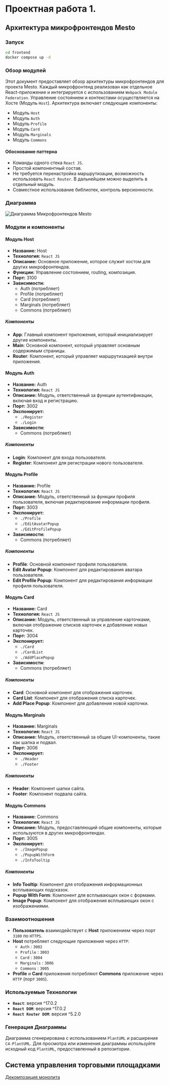 # Проектная работа 1.

## Архитектура микрофронтендов Mesto

### Запуск

```bash
cd frontend
docker compose up -d
```

### Обзор модулей

Этот документ предоставляет обзор архитектуры микрофронтендов для проекта Mesto.
Каждый микрофронтенд реализован как отдельное React-приложение и интегрируется с использованием `Webpack Module Federation`.
Управление состоянием и контекстами осуществляется на Хосте (Модуль `Host`).
Архитектура включает следующие компоненты:

- Модуль `Host`
- Модуль `Auth`
- Модуль `Profile`
- Модуль `Card`
- Модуль `Marginals`
- Модуль `Commons`

#### Обоснование паттерна

- Команды одного стека `React JS`.
- Простой компонентный состав.
- Не требуется перенастройка маршрутизации, возможность использовать `React Router`.
  В дальнейшем можно выделить в отдельный модуль.
- Совместное использование библиотек, контроль версионности.

### Диаграмма

![Диаграмма Микрофронтендов Mesto](docs/c4_context.png)

### Модули и компоненты

#### Модуль Host

- **Название:** Host
- **Технология:** `React JS`
- **Описание:** Основное приложение, которое служит хостом для других микрофронтендов.
- **Функции:** Управление состоянием, routing, композиция.
- **Порт:** 3100
- **Зависимости:**
    - Auth (потребляет)
    - Profile (потребляет)
    - Card (потребляет)
    - Marginals (потребляет)
    - Commons (потребляет)

##### Компоненты

- **App**: Главный компонент приложения, который инициализирует другие компоненты.
- **Main**: Основной компонент, который управляет основным содержимым страницы.
- **Router**: Компонент, который управляет маршрутизацией внутри приложения.

#### Модуль Auth

- **Название:** Auth
- **Технология:** `React JS`
- **Описание:** Модуль, ответственный за функции аутентификации, включая вход и регистрацию.
- **Порт:** 3002
- **Экспонирует:**
    - `./Register`
    - `./Login`
- **Зависимости:**
    - Commons (потребляет)

##### Компоненты

- **Login**: Компонент для входа пользователя.
- **Register**: Компонент для регистрации нового пользователя.

#### Модуль Profile

- **Название:** Profile
- **Технология:** `React JS`
- **Описание:** Модуль, ответственный за функции профиля пользователя, включая редактирование информации профиля.
- **Порт:** 3003
- **Экспонирует:**
    - `./Profile`
    - `./EditAvatarPopup`
    - `./EditProfilePopup`
- **Зависимости:**
    - Commons (потребляет)

##### Компоненты

- **Profile**: Основной компонент профиля пользователя.
- **Edit Avatar Popup**: Компонент для редактирования аватара пользователя.
- **Edit Profile Popup**: Компонент для редактирования информации профиля пользователя.

#### Модуль Card

- **Название:** Card
- **Технология:** `React JS`
- **Описание:** Модуль, ответственный за управление карточками, включая отображение списков карточек и добавление новых карточек.
- **Порт:** 3004
- **Экспонирует:**
    - `./Card`
    - `./CardList`
    - `./AddPlacePopup`
- **Зависимости:**
    - Commons (потребляет)

##### Компоненты

- **Card**: Основной компонент для отображения карточек.
- **Card List**: Компонент для отображения списка карточек.
- **Add Place Popup**: Компонент для добавления новой карточки.

#### Модуль Marginals

- **Название:** Marginals
- **Технология:** `React JS`
- **Описание:** Модуль, ответственный за общие UI-компоненты, такие как шапка и подвал.
- **Порт:** 3006
- **Экспонирует:**
    - `./Header`
    - `./Footer`

##### Компоненты

- **Header**: Компонент шапки сайта.
- **Footer**: Компонент подвала сайта.

#### Модуль Commons

- **Название:** Commons
- **Технология:** `React JS`
- **Описание:** Модуль, предоставляющий общие компоненты, которые используются в других микрофронтендах.
- **Порт:** 3005
- **Экспонирует:**
    - `./ImagePopup`
    - `./PopupWithForm`
    - `./InfoTooltip`

##### Компоненты

- **Info Tooltip**: Компонент для отображения информационных всплывающих подсказок.
- **Popup With Form**: Компонент для всплывающих окон с формами.
- **Image Popup**: Компонент для отображения всплывающих окон с изображениями.

### Взаимоотношения

- **Пользователь** взаимодействует с **Host** приложением через порт `3100` по `HTTPS`.
- **Host** потребляет следующие приложения через `HTTP`:
    - `Auth` : `3002`
    - `Profile` : `3003`
    - `Card` : `3004`
    - `Marginals` : `3006`
    - `Commons` : `3005`
- **Profile** и **Card** приложения потребляют **Commons** приложение через `HTTP` (порт `3005`).

### Используемые Технологии

- **`React`**: версия ^17.0.2
- **`React DOM`**: версия ^17.0.2
- **`React Router DOM`**: версия ^5.2.0

### Генерация Диаграммы

Диаграмма сгенерирована с использованием `PlantUML` и расширения `C4-PlantUML`.
Для просмотра или изменения диаграммы используйте исходный код `PlantUML`, предоставленный в репозитории.

## Система управления торговыми площадками

[Декомпозиция монолита](docs/praktikum_arch_template.drawio)